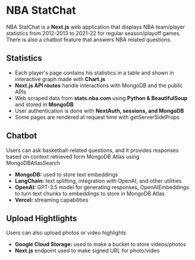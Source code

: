 # NBA StatChat
NBA StatChat is a **Next.js** web application that displays NBA team/player statistics from 2012-2013 to 2021-22 for regular season/playoff games.
There is also a chatbot feature that answers NBA related questions.

## Statistics
- Each player's page contains his statistics in a table and shown in interactive graph made with **Chart.js**
- **Next.js API routes** handle interactions with MongoDB and the public APIs
- Web scraped data from **stats.nba.com** using **Python & BeautifulSoup** and stored in **MongoDB**
- User authentication is done with **NextAuth, sessions, and MongoDB**
- Some pages are rendered at request time with getServerSideProps

## Chatbot
Users can ask basketball-related questions, and it provides responses based on context retrieved form MongoDB Atlas using MongoDBAtlasSearch
- **MongoDB:** used to store text embeddings
- **LangChain:** text splitting, integration with OpenAI, and other utilities
- **OpenAI:** GPT-3.5 model for generating responses, OpenAIEmbeddings to turn text chunks to embeddings to store in MongoDB Atlas
- **Vercel:** streaming capabilities 

## Upload Hightlights
Users can also upload photos or video highlights
- **Google Cloud Storage:** used to make a bucket to store videos/photos
- **Next.js** endpoint used to make signed URL for photo/video
